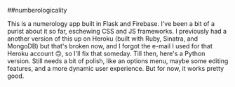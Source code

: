 ##numberologicality

This is a numerology app built in Flask and Firebase. I've been a bit of a purist about it so far, eschewing CSS and JS frameworks. I previously had a another version of this up on Heroku (built with Ruby, Sinatra, and MongoDB) but that's broken now, and I forgot the e-mail I used for that Heroku account 🙃, so I'll fix that someday. Till then, here's a Python version. Still needs a bit of polish, like an options menu, maybe some editing features, and a more dynamic user experience. But for now, it works pretty good.
